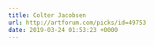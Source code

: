 ```yaml
---
title: Colter Jacobsen
url: http://artforum.com/picks/id=49753
date: 2019-03-24 01:53:23 +0000
---
```

